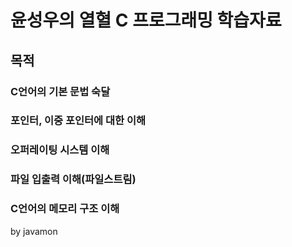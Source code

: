 # 윤성우의 열혈 C 프로그래밍 학습자료

## 목적

### C언어의 기본 문법 숙달
### 포인터, 이중 포인터에 대한 이해
### 오퍼레이팅 시스템 이해
### 파일 입출력 이해(파일스트림)
### C언어의 메모리 구조 이해

by javamon
